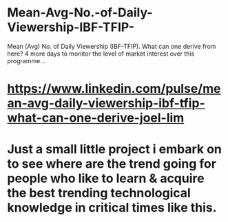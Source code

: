 # Mean-Avg-No.-of-Daily-Viewership-IBF-TFIP-
Mean (Avg) No. of Daily Viewership (IBF-TFIP). What can one derive from here? 4 more days to monitor the level of market interest over this programme...
# https://www.linkedin.com/pulse/mean-avg-daily-viewership-ibf-tfip-what-can-one-derive-joel-lim
# Just a small little project i embark on to see where are the trend going for people who like to learn & acquire the best trending technological knowledge in critical times like this.
